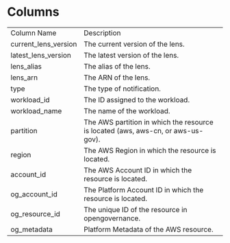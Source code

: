 # Columns  

<table>
	<tr><td>Column Name</td><td>Description</td></tr>
	<tr><td>current_lens_version</td><td>The current version of the lens.</td></tr>
	<tr><td>latest_lens_version</td><td>The latest version of the lens.</td></tr>
	<tr><td>lens_alias</td><td>The alias of the lens.</td></tr>
	<tr><td>lens_arn</td><td>The ARN of the lens.</td></tr>
	<tr><td>type</td><td>The type of notification.</td></tr>
	<tr><td>workload_id</td><td>The ID assigned to the workload.</td></tr>
	<tr><td>workload_name</td><td>The name of the workload.</td></tr>
	<tr><td>partition</td><td>The AWS partition in which the resource is located (aws, aws-cn, or aws-us-gov).</td></tr>
	<tr><td>region</td><td>The AWS Region in which the resource is located.</td></tr>
	<tr><td>account_id</td><td>The AWS Account ID in which the resource is located.</td></tr>
	<tr><td>og_account_id</td><td>The Platform Account ID in which the resource is located.</td></tr>
	<tr><td>og_resource_id</td><td>The unique ID of the resource in opengovernance.</td></tr>
	<tr><td>og_metadata</td><td>Platform Metadata of the AWS resource.</td></tr>
</table>